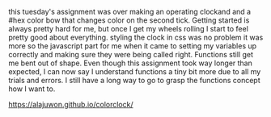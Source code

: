 this tuesday's assignment was over making an operating clockand and a #hex color bow that changes color on the second tick. Getting started is always pretty hard for me, but once I get my wheels rolling I start to feel pretty good about everything. styling the clock in css was no problem it was more so the javascript part for me when it came to setting my variables up correctly and making sure they were being called right. Functions still get me bent out of shape. Even though this assignment took way longer than expected, I can now say I understand functions a tiny bit more due to all my trials and errors. I still have a long way to go to grasp the functions concept how I want to.  


https://alajuwon.github.io/colorclock/